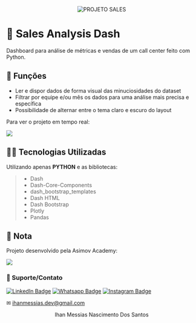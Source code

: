 <p align="center">
<img src="https://github.com/mrhowaito/Dashboards/assets/72288211/e2f2aaa2-6be3-41fc-a91e-966393e79528" alt="PROJETO SALES">
</p>

# 🧮 Sales Analysis Dash
Dashboard para análise de métricas e vendas de um call center feito com Python.

## 🔧 Funções

- Ler e dispor dados de forma visual das minuciosidades do dataset
- Filtrar por equipe e/ou mês os dados para uma análise mais precisa e específica
- Possibilidade de alternar entre o tema claro e escuro do layout


Para ver o projeto em tempo real:

<a href = "https://sales-analysis-dash.herokuapp.com/"><img src="https://img.shields.io/badge/ASIMOV-Projeto%20em%20tempo%20real-lightgrey" target="_blank">
</a> 


## 👨‍💻 Tecnologias Utilizadas

Utilizando apenas **PYTHON** e as bibliotecas:

> - Dash
> - Dash-Core-Components
> - dash_bootstrap_templates
> - Dash HTML
> - Dash Bootstrap
> - Plotly
> - Pandas

## 📜 Nota
Projeto desenvolvido pela Asimov Academy:

<a href = "https://asimov.academy/"><img src="https://img.shields.io/badge/ASIMOV-Saiba%20Mais-lightgrey" target="_blank"></a> 

### 🤝 Suporte/Contato

[![LinkedIn Badge](https://img.shields.io/static/v1?style=for-the-badge&message=LinkedIn&color=0A66C2&logo=LinkedIn&logoColor=FFFFFF&label=)](https://www.linkedin.com/in/ihanmessias/)
[![Whatsapp Badge](https://img.shields.io/badge/WhatsApp-25D366?style=for-the-badge&logo=whatsapp&logoColor=white)](https://wa.me/61996487935)
[![Instagram Badge](https://img.shields.io/badge/Instagram-E4405F?style=for-the-badge&logo=instagram&logoColor=white)](https://www.instagram.com/devlinuxtv/)

✉ ihanmessias.dev@gmail.com




<p align="center">Ihan Messias Nascimento Dos Santos</p>